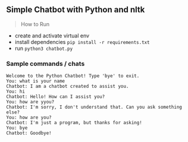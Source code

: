 ## Simple Chatbot with Python and nltk
> How to Run
- create and activate virtual env
- install dependencies ```pip install -r requirements.txt```
-  run ```python3 chatbot.py```

### Sample commands / chats
```shell
Welcome to the Python Chatbot! Type 'bye' to exit.
You: what is your name
Chatbot: I am a chatbot created to assist you.
You: hi
Chatbot: Hello! How can I assist you?
You: how are yyou?
Chatbot: I'm sorry, I don't understand that. Can you ask something else?
You: how are you?
Chatbot: I'm just a program, but thanks for asking!
You: bye
Chatbot: Goodbye!

```

